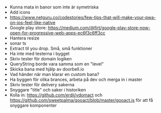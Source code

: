 * Kunna mata in banor som inte är symetriska
* Add icons
* https://www.netguru.co/codestories/few-tips-that-will-make-your-pwa-on-ios-feel-like-native
* Google play store: https://medium.com/@firt/google-play-store-now-open-for-progressive-web-apps-ec6f3c6ff3cc
* Hantera resize
* sonar ts
* Extract til you drop. Små, små funktioner
* Ha inte med testerna i bygget
* Skriv tester för domain logiken
* QueryString borde vara samma som en "level"
* Skicka bana med hjälp av doorbell.io
* Vad händer när man klarar en custom bana?
* Ha byggen för olika brances, arbeta på dev och merga in i master
* Skriv tester för delivery sakerna
* Snyggare "title" och saker i historiken
* Kolla in: https://github.com/erdii/vdomact och https://github.com/sweetpalma/gooact/blob/master/gooact.js för att få snyggare komponenter
